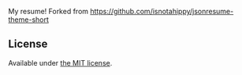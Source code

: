 My resume!
Forked from https://github.com/isnotahippy/jsonresume-theme-short

## License

Available under [the MIT license](http://mths.be/mit).
